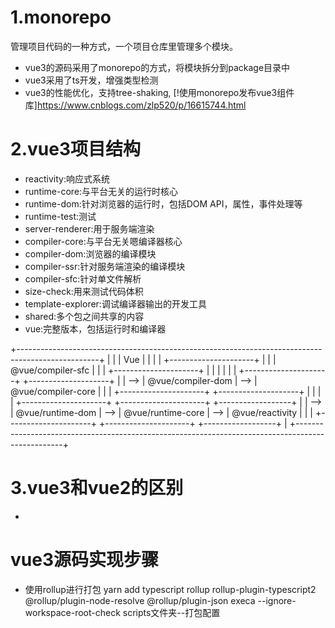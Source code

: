 # 1.monorepo
  管理项目代码的一种方式，一个项目仓库里管理多个模块。
  - vue3的源码采用了monorepo的方式，将模块拆分到package目录中
  - vue3采用了ts开发，增强类型检测
  - vue3的性能优化，支持tree-shaking,
  [!使用monorepo发布vue3组件库]https://www.cnblogs.com/zlp520/p/16615744.html
# 2.vue3项目结构
  - reactivity:响应式系统
  - runtime-core:与平台无关的运行时核心
  - runtime-dom:针对浏览器的运行时，包括DOM API，属性，事件处理等
  - runtime-test:测试
  - server-renderer:用于服务端渲染
  - compiler-core:与平台无关嗯编译器核心
  - compiler-dom:浏览器的编译模块
  - compiler-ssr:针对服务端渲染的编译模块
  - compiler-sfc:针对单文件解析
  - size-check:用来测试代码体积
  - template-explorer:调试编译器输出的开发工具
  - shared:多个包之间共享的内容
  - vue:完整版本，包括运行时和编译器

  +--------------------------------------------------------------------------------------------------+
  |                                                                                                  |
  |   Vue                                                                                            |
  |                                                                                                  |
  |                     +---------------------+                                                      |
  |                     |  @vue/compiler-sfc  |                                                      |
  |                     +---------------------+                                                      |
  |                         |               |                                                        |
  |        +---------------------+       +--------------------+                                      |
  |   -->  | @vue/compiler-dom   |  -->  | @vue/compiler-core |                                      |
  |        +---------------------+       +--------------------+                                      |
  |                                                                                                  |
  |        +---------------------+      +---------------------+       +------------------+           |
  |   -->  |   @vue/runtime-dom  | -->  | @vue/runtime-core   |  -->  | @vue/reactivity  |           |
  |        +---------------------+      +---------------------+       +------------------+           |
  +--------------------------------------------------------------------------------------------------+
# 3.vue3和vue2的区别
  - 

# vue3源码实现步骤
  - 使用rollup进行打包
  yarn add typescript rollup rollup-plugin-typescript2 @rollup/plugin-node-resolve @rollup/plugin-json execa --ignore-workspace-root-check
   scripts文件夹--打包配置